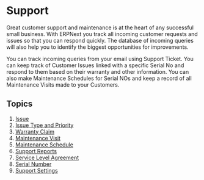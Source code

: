 <!-- add-breadcrumbs -->
# Support

Great customer support and maintenance is at the heart of any successful small
business. With ERPNext you track all incoming customer requests and issues
so that you can respond quickly. The database of incoming
queries will also help you to identify the biggest opportunities for
improvements.

You can track incoming queries from your email using Support
Ticket. You can keep track of Customer Issues linked with a specific
Serial No and respond to them based on their warranty and other information.
You can also make Maintenance Schedules for Serial NOs and keep a record of
all Maintenance Visits made to your Customers.

## Topics

<!-- ##### 1. Common support topics -->

1. [Issue](/docs/user/manual/en/support/issue)
1. [Issue Type and Priority](/docs/user/manual/en/support/issue-type-and-priority)
1. [Warranty Claim](/docs/user/manual/en/support/warranty-claim)
1. [Maintenance Visit](/docs/user/manual/en/support/maintenance-visit)
1. [Maintenance Schedule](/docs/user/manual/en/support/maintenance-schedule)
1. [Support Reports](/docs/user/manual/en/support/support_reports)
1. [Service Level Agreement](/docs/user/manual/en/support/service-level-agreement)
1. [Serial Number](/docs/user/manual/en/stock/serial-no)
1. [Support Settings](/docs/user/manual/en/support/support-settings)

<!--
##### 2. Feedback

1. [Setting Up Feedback](/docs/user/manual/en/setting-up/feedback/setting-up-feedback)
1. [Submit Feedback](/docs/user/manual/en/setting-up/feedback/submit-feedback)
1. [Resend Feedback Request](/docs/user/manual/en/setting-up/feedback/resend-feedback-request)
1. [Manual Feedback Request](/docs/user/manual/en/setting-up/feedback/manual-feedback-request) -->

